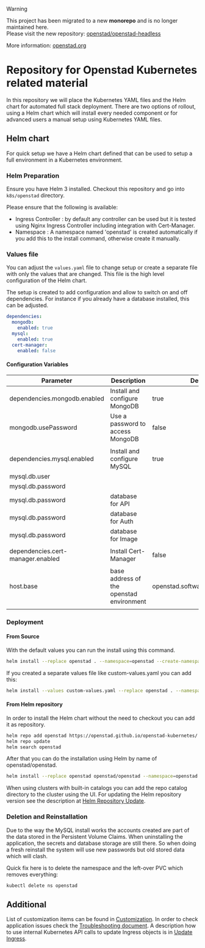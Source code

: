 > [!WARNING]  
> This project has been migrated to a new **monorepo** and is no longer maintained here.  
> Please visit the new repository: [openstad/openstad-headless](https://github.com/openstad/openstad-headless)
> 
> More information: [openstad.org](https://openstad.org/)

# Repository for Openstad Kubernetes related material

In this repository we will place the Kubernetes YAML files and the Helm chart for automated full stack deployment.
There are two options of rollout, using a Helm chart which will install every needed component or for advanced users a manual setup using Kubernetes YAML files.

## Helm chart

For quick setup we have a Helm chart defined that can be used to setup a full environment in a Kubernetes environment.

### Helm Preparation

Ensure you have Helm 3 installed.
Checkout this repository and go into `k8s/openstad` directory.

Please ensure that the following is available:

- Ingress Controller : by default any controller can be used but it is tested using Nginx Ingress Controller including integration with Cert-Manager.
- Namespace : A namespace named 'openstad' is created automatically if you add this to the install command, otherwise create it manually.

### Values file

You can adjust the `values.yaml` file to change setup or create a separate file with only the values that are changed.
This file is the high level configuration of the Helm chart.

The setup is created to add configuration and allow to switch on and off dependencies.
For instance if you already have a database installed, this can be adjusted.

```yaml
dependencies:
  mongodb:
    enabled: true
  mysql:
    enabled: true
  cert-manager:
    enabled: false
```

#### Configuration Variables

|  Parameter | Description | Default |
|---|---|---|
|  dependencies.mongodb.enabled | Install and configure MongoDB  | true  |
|  mongodb.usePassword | Use a password to access MongoDB  | false  |
|   |   |   |
|  dependencies.mysql.enabled | Install and configure MySQL  | true  |
|  mysql.db.user |   |   |
|  mysql.db.password |   |   |
|  mysql.db.password |  database for API   |   |
|  mysql.db.password |  database for Auth  |   |
|  mysql.db.password |  database for Image |   |
|   |   |   |
|  dependencies.cert-manager.enabled |  Install Cert-Manager | false |
|   |   |   |
|  host.base | base address of the openstad environment |  openstad.softwaredepartment.net |
|   |   |   |

### Deployment

#### From Source

With the default values you can run the install using this command.

```bash
helm install --replace openstad . --namespace=openstad --create-namespace
```

If you created a separate values file like custom-values.yaml you can add this:

```bash
helm install --values custom-values.yaml --replace openstad . --namespace=openstad --create-namespace
```

#### From Helm repository

In order to install the Helm chart without the need to checkout you can add it as repository.

```bash
helm repo add openstad https://openstad.github.io/openstad-kubernetes/
helm repo update
helm search openstad
```

After that you can do the installation using Helm by name of openstad/openstad.

```bash
helm install --replace openstad openstad/openstad --namespace=openstad --create-namespace
```

When using clusters with built-in catalogs you can add the repo catalog directory to the cluster using the UI.
For updating the Helm repository version see the description at [Helm Repository Update](docs/helm_repo_update.md).

### Deletion and Reinstallation

Due to the way the MySQL install works the accounts created are part of the data stored in the Persistent Volume Claims.
When uninstalling the application, the secrets and database storage are still there. So when doing a fresh reinstall the system will use new passwords but old stored data which will clash.

Quick fix here is to delete the namespace and the left-over PVC which removes everything:

```bash
kubectl delete ns openstad
```

## Additional

List of customization items can be found in [Customization](docs/customization.md).
In order to check application issues check the [Troubleshooting document](docs/troubleshooting.md).
A description how to use internal Kubernetes API calls to update Ingress objects is in [Update Ingress](docs/update_ingress.md).

